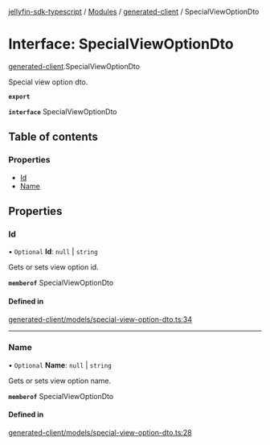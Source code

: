 [jellyfin-sdk-typescript](../README.md) / [Modules](../modules.md) / [generated-client](../modules/generated_client.md) / SpecialViewOptionDto

# Interface: SpecialViewOptionDto

[generated-client](../modules/generated_client.md).SpecialViewOptionDto

Special view option dto.

**`export`**

**`interface`** SpecialViewOptionDto

## Table of contents

### Properties

- [Id](generated_client.SpecialViewOptionDto.md#id)
- [Name](generated_client.SpecialViewOptionDto.md#name)

## Properties

### Id

• `Optional` **Id**: ``null`` \| `string`

Gets or sets view option id.

**`memberof`** SpecialViewOptionDto

#### Defined in

[generated-client/models/special-view-option-dto.ts:34](https://github.com/thornbill/jellyfin-sdk-typescript/blob/c0c5b18/src/generated-client/models/special-view-option-dto.ts#L34)

___

### Name

• `Optional` **Name**: ``null`` \| `string`

Gets or sets view option name.

**`memberof`** SpecialViewOptionDto

#### Defined in

[generated-client/models/special-view-option-dto.ts:28](https://github.com/thornbill/jellyfin-sdk-typescript/blob/c0c5b18/src/generated-client/models/special-view-option-dto.ts#L28)
